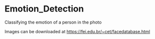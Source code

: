 # Emotion_Detection
Classifying the emotion of a person in the photo 

Images can be downloaded at https://fei.edu.br/~cet/facedatabase.html
